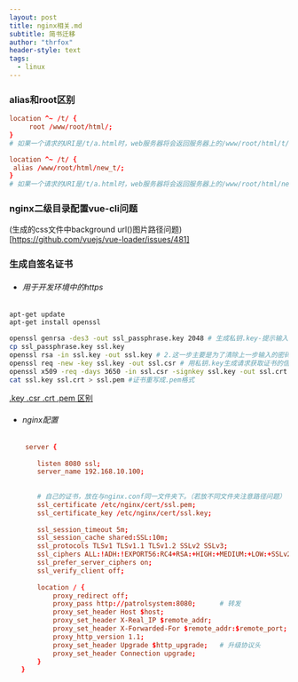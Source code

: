 ```yaml
---
layout: post
title: nginx相关.md
subtitle: 简书迁移
author: "thrfox"
header-style: text
tags:
  - linux
---
```


### alias和root区别
```conf
location ^~ /t/ {
     root /www/root/html/;
}
# 如果一个请求的URI是/t/a.html时，web服务器将会返回服务器上的/www/root/html/t/a.html的文件。

location ^~ /t/ {
 alias /www/root/html/new_t/;
}
# 如果一个请求的URI是/t/a.html时，web服务器将会返回服务器上的/www/root/html/new_t/a.html的文件。
```
### nginx二级目录配置vue-cli问题
(生成的css文件中background url()图片路径问题)[https://github.com/vuejs/vue-loader/issues/481]

### 生成自签名证书
- ###### 用于开发环境中的https
```bash
apt-get update
apt-get install openssl 

openssl genrsa -des3 -out ssl_passphrase.key 2048 # 生成私钥.key-提示输入密码
cp ssl_passphrase.key ssl.key
openssl rsa -in ssl.key -out ssl.key # 2.这一步主要是为了清除上一步输入的密码
openssl req -new -key ssl.key -out ssl.csr # 用私钥.key生成请求获取证书的信息.csr - Common Name 时输入IP或域名，其他可以为空
openssl x509 -req -days 3650 -in ssl.csr -signkey ssl.key -out ssl.crt #自己作为CA机构传入.key和.csr后，签发证书.crt，
cat ssl.key ssl.crt > ssl.pem #证书重写成.pem格式
```
[.key .csr .crt .pem 区别](https://crypto.stackexchange.com/questions/43697/what-is-the-difference-between-pem-csr-key-and-crt)

- ###### nginx配置
```conf
    server {
    
       listen 8080 ssl;
       server_name 192.168.10.100;
   		
    
       # 自己的证书，放在与nginx.conf同一文件夹下。（若放不同文件夹注意路径问题）
       ssl_certificate /etc/nginx/cert/ssl.pem;
       ssl_certificate_key /etc/nginx/cert/ssl.key;
   		
       ssl_session_timeout 5m;
       ssl_session_cache shared:SSL:10m;
       ssl_protocols TLSv1 TLSv1.1 TLSv1.2 SSLv2 SSLv3;
       ssl_ciphers ALL:!ADH:!EXPORT56:RC4+RSA:+HIGH:+MEDIUM:+LOW:+SSLv2:+EXP;
       ssl_prefer_server_ciphers on;
       ssl_verify_client off;
   		
       location / {		
           proxy_redirect off;
           proxy_pass http://patrolsystem:8080;      # 转发
           proxy_set_header Host $host;
           proxy_set_header X-Real_IP $remote_addr;
           proxy_set_header X-Forwarded-For $remote_addr:$remote_port;
           proxy_http_version 1.1;
           proxy_set_header Upgrade $http_upgrade;   # 升级协议头
           proxy_set_header Connection upgrade;
       }
   }
```

